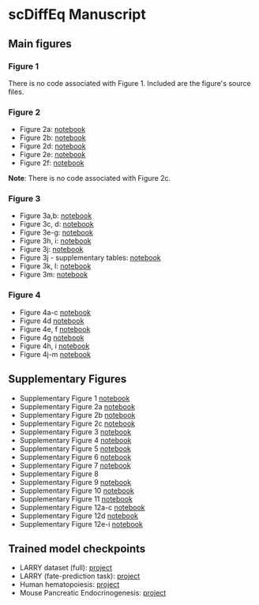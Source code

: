 # scDiffEq Manuscript

## Main figures

### Figure 1
There is no code associated with Figure 1. Included are the figure's source files.

### Figure 2

* Figure 2a: [notebook](./figure_2/notebooks/figure_2A.ipynb)
* Figure 2b: [notebook](./figure_2/notebooks/figure_2B.ipynb)
* Figure 2d: [notebook](./figure_2/notebooks/figure_2D.ipynb)
* Figure 2e: [notebook](./figure_2/notebooks/figure_2E.ipynb)
* Figure 2f: [notebook](./figure_2/notebooks/figure_2F.ipynb)

**Note**: There is no code associated with Figure 2c.

### Figure 3

* Figure 3a,b: [notebook](https://github.com/scDiffEq/scdiffeq-analyses/blob/main/manuscript/figure_3/notebooks/Figure3AB.ipynb)
* Figure 3c, d: [notebook](https://github.com/scDiffEq/scdiffeq-analyses/blob/main/manuscript/figure_3/notebooks/Figure3CD.ipynb)
* Figure 3e-g: [notebook](https://github.com/scDiffEq/scdiffeq-analyses/blob/main/manuscript/figure_3/notebooks/Figure3EFG.ipynb)
* Figure 3h, i: [notebook](https://github.com/scDiffEq/scdiffeq-analyses/blob/main/manuscript/figure_3/notebooks/Figure3HI.ipynb)
* Figure 3j: [notebook](https://github.com/scDiffEq/scdiffeq-analyses/blob/main/manuscript/figure_3/notebooks/Figure3J.ipynb)
* Figure 3j - supplementary tables: [notebook](https://github.com/scDiffEq/scdiffeq-analyses/blob/main/manuscript/figure_3/notebooks/Figure3J.make_supplementary_tables.ipynb)
* Figure 3k, l: [notebook](https://github.com/scDiffEq/scdiffeq-analyses/blob/main/manuscript/figure_3/notebooks/Figure3KL.ipynb)
* Figure 3m: [notebook](https://github.com/scDiffEq/scdiffeq-analyses/blob/main/manuscript/figure_3/notebooks/Figure3M.ipynb)

### Figure 4

* Figure 4a-c [notebook](https://github.com/scDiffEq/scdiffeq-analyses/blob/main/manuscript/figure_4/notebooks/Figure4ABC.ipynb)
* Figure 4d [notebook](https://github.com/scDiffEq/scdiffeq-analyses/blob/main/manuscript/figure_4/notebooks/Figure4D.ipynb)
* Figure 4e, f [notebook](https://github.com/scDiffEq/scdiffeq-analyses/blob/main/manuscript/figure_4/notebooks/Figure4EF.ipynb)
* Figure 4g [notebook](https://github.com/scDiffEq/scdiffeq-analyses/blob/main/manuscript/figure_4/notebooks/Figure4G.ipynb)
* Figure 4h, i [notebook](https://github.com/scDiffEq/scdiffeq-analyses/blob/main/manuscript/figure_4/notebooks/Figure4HI.ipynb)
* Figure 4j-m [notebook](https://github.com/scDiffEq/scdiffeq-analyses/blob/main/manuscript/figure_4/notebooks/Figure4JKLM.ipynb)

## Supplementary Figures

* Supplementary Figure 1 [notebook](https://github.com/scDiffEq/scdiffeq-analyses/blob/main/manuscript/figure_s1/notebooks/FigureS1.ipynb)
* Supplementary Figure 2a [notebook](https://github.com/scDiffEq/scdiffeq-analyses/blob/main/manuscript/figure_s2/notebooks/FigureS2A.ipynb)
* Supplementary Figure 2b [notebook](https://github.com/scDiffEq/scdiffeq-analyses/blob/main/manuscript/figure_s2/notebooks/FigureS2B.ipynb)
* Supplementary Figure 2c [notebook](https://github.com/scDiffEq/scdiffeq-analyses/blob/main/manuscript/figure_s2/notebooks/FigureS2C.ipynb)
* Supplementary Figure 3 [notebook](https://github.com/scDiffEq/scdiffeq-analyses/blob/main/manuscript/figure_s3/notebooks/FigureS3.ipynb)
* Supplementary Figure 4 [notebook](https://github.com/scDiffEq/scdiffeq-analyses/blob/main/manuscript/figure_s4/notebooks/FigureS4.ipynb)
* Supplementary Figure 5 [notebook](https://github.com/scDiffEq/scdiffeq-analyses/blob/main/manuscript/figure_s5/notebooks/FigureS5.ipynb)
* Supplementary Figure 6 [notebook](https://github.com/scDiffEq/scdiffeq-analyses/blob/main/manuscript/figure_s6/notebooks/FigureS6.ipynb)
* Supplementary Figure 7 [notebook](https://github.com/scDiffEq/scdiffeq-analyses/blob/main/manuscript/figure_s7/notebooks/FigureS7.ipynb)
* Supplementary Figure 8
* Supplementary Figure 9 [notebook](https://github.com/scDiffEq/scdiffeq-analyses/blob/main/manuscript/figure_s9/notebooks/FigureS9.ipynb)
* Supplementary Figure 10 [notebook](https://github.com/scDiffEq/scdiffeq-analyses/blob/main/manuscript/figure_s10/notebooks/FigureS10.ipynb)
* Supplementary Figure 11 [notebook](https://github.com/scDiffEq/scdiffeq-analyses/blob/main/manuscript/figure_s11/notebooks/FigureS11.ipynb)
* Supplementary Figure 12a-c [notebook](https://github.com/scDiffEq/scdiffeq-analyses/blob/main/manuscript/figure_s12/notebooks/FigureS12ABC.ipynb)
* Supplementary Figure 12d [notebook](https://github.com/scDiffEq/scdiffeq-analyses/blob/main/manuscript/figure_s12/notebooks/FigureS12D.ipynb)
* Supplementary Figure 12e-i [notebook](https://github.com/scDiffEq/scdiffeq-analyses/blob/main/manuscript/figure_s12/notebooks/FigureS12EFGHI.ipynb)

## Trained model checkpoints
* LARRY dataset (full): [project](LARRY.full_dataset/LightningSDE-FixedPotential-RegularizedVelocityRatio)
* LARRY (fate-prediction task): [project](LARRY.fate_prediction/LightningSDE-FixedPotential-RegularizedVelocityRatio)
* Human hematopoiesis: [project](human_hematopoiesis/LightningSDE-FixedPotential-RegularizedVelocityRatio)
* Mouse Pancreatic Endocrinogenesis: [project](pancreas/LightningSDE-FixedPotential-RegularizedVelocityRatio)



